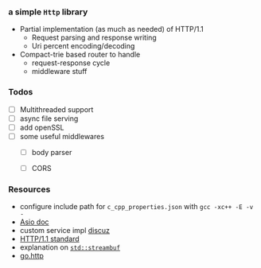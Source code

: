 

### a simple `Http` library

+ Partial implementation (as much as needed) of HTTP/1.1
    + Request parsing and response writing
    + Uri percent encoding/decoding
+ Compact-trie based router to handle 
    + request-response cycle 
    + middleware stuff

### Todos

- [ ] Multithreaded support 
- [ ] async file serving 
- [ ] add openSSL
- [ ] some useful middlewares
    - [ ] body parser
    - [ ] CORS



### Resources

+ configure include path for `c_cpp_properties.json` with `gcc -xc++ -E -v -`
+ [Asio doc](http://think-async.com/Asio/asio-1.10.6/doc/)
+ custom service impl [discuz](https://stackoverflow.com/questions/23887056/trying-to-understand-boost-asio-custom-service-implementationls)
+ [HTTP/1.1 standard](https://www.w3.org/Protocols/rfc2616/rfc2616.html)
+ explanation on [`std::streambuf`](http://en.cppreference.com/w/cpp/io/basic_streambuf)
+ [go.http](https://golang.org/pkg/net/http/)

